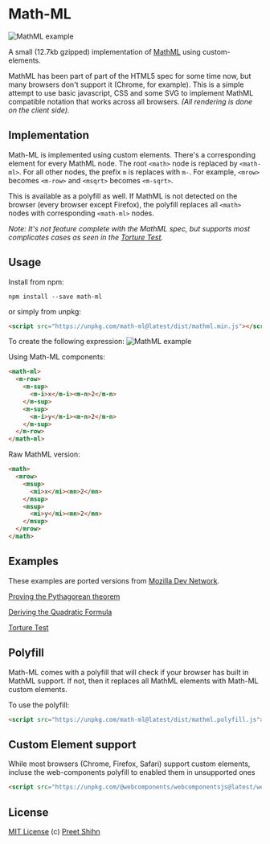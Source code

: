 
# Math-ML

![MathML example](https://i.imgur.com/NZvMjWM.png)

A small (12.7kb gzipped) implementation of [MathML](https://developer.mozilla.org/en-US/docs/Web/MathML) using custom-elements. 

MathML has been part of part of the HTML5 spec for some time now, but many browsers don't support it (Chrome, for example). This is a simple attempt to use basic javascript, CSS and some SVG to implement MathML compatible notation that works across all browsers. _(All rendering is done on the client side)._

## Implementation

Math-ML is implemented using custom elements. There's a corresponding element for every MathML node. The root `<math>` node is replaced by `<math-ml>`. For all other nodes, the prefix `m` is replaces with `m-`. For example, `<mrow>` becomes `<m-row>` and `<msqrt>` becomes `<m-sqrt>`.

This is available as a polyfill as well. If MathML is not detected on the browser (every browser except Firefox), the polyfill replaces all `<math>` nodes with corresponding `<math-ml>` nodes. 

_Note: It's not feature complete with the MathML spec, but supports most complicates cases as seen in the [Torture Test](https://pshihn.github.io/math-ml/examples/torture.html)._

## Usage

Install from npm:
```
npm install --save math-ml
```

or simply from unpkg:

```html
<script src="https://unpkg.com/math-ml@latest/dist/mathml.min.js"></script>
```

To create the following expression: 
![MathML example](https://mdn.mozillademos.org/files/3076/ex1.png)

Using Math-ML components:
```html
<math-ml>
  <m-row>
    <m-sup>
      <m-i>x</m-i><m-n>2</m-n>
    </m-sup>
    <m-sup>
      <m-i>y</m-i><m-n>2</m-n>
    </m-sup>
  </m-row>
</math-ml>
```

Raw MathML version:
```html
<math>
  <mrow>
    <msup>
      <mi>x</mi><mn>2</mn>
    </msup>
    <msup>
      <mi>y</mi><mn>2</mn>
    </msup>
  </mrow>
</math>
```

## Examples

These examples are ported versions from [Mozilla Dev Network](https://developer.mozilla.org/en-US/docs/Web/MathML/Examples).

[Proving the Pythagorean theorem](https://pshihn.github.io/math-ml/examples/pythagorean-theorem.html)

[Deriving the Quadratic Formula](https://pshihn.github.io/math-ml/examples/quadratic-formula.html)

[Torture Test](https://pshihn.github.io/math-ml/examples/torture.html)

## Polyfill

Math-ML comes with a polyfill that will check if your browser has built in MathML support. If not, then it replaces all MathML elements with Math-ML custom elements.

To use the polyfill:

```html
<script src="https://unpkg.com/math-ml@latest/dist/mathml.polyfill.js"></script>
```

## Custom Element support

While most browsers (Chrome, Firefox, Safari) support custom elements, incluse the web-components polyfill to enabled them in unsupported ones

```html
<script src="https://unpkg.com/@webcomponents/webcomponentsjs@latest/webcomponents-loader.js"></script>
```

## License
[MIT License](https://github.com/pshihn/windtalk/blob/master/LICENSE) (c) [Preet Shihn](https://twitter.com/preetster)

